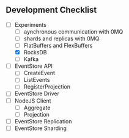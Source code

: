 ## Development Checklist

- [ ] Experiments
  - [ ] aynchronous communication with 0MQ
  - [ ] shards and replicas with 0MQ
  - [ ] FlatBuffers and FlexBuffers
  - [x] RocksDB
  - [ ] Kafka
- [ ] EventStore API
  - [ ] CreateEvent
  - [ ] ListEvents
  - [ ] RegisterProjection
- [ ] EventStore Driver
- [ ] NodeJS Client
  - [ ] Aggregate
  - [ ] Projection
- [ ] EventStore Replication
- [ ] EventStore Sharding
